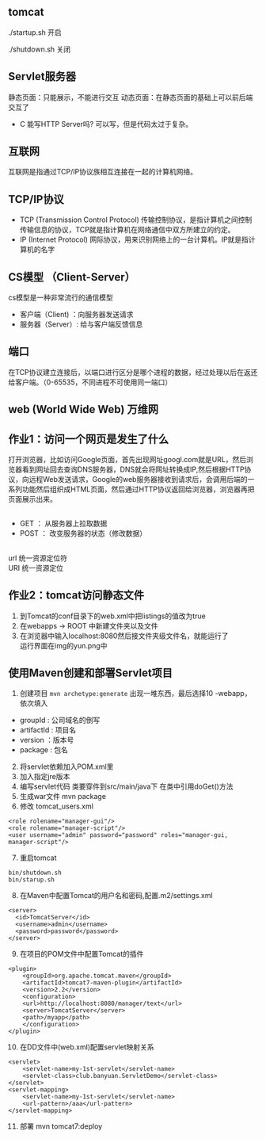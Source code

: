 ## tomcat
./startup.sh  开启

./shutdown.sh  关闭
## Servlet服务器
静态页面：只能展示，不能进行交互
动态页面：在静态页面的基础上可以前后端交互了
* C 能写HTTP Server吗?
可以写，但是代码太过于复杂。
## 互联网
互联网是指通过TCP/IP协议族相互连接在一起的计算机网络。
## TCP/IP协议
* TCP (Transmission Control Protocol) 传输控制协议，是指计算机之间控制传输信息的协议，TCP就是指计算机在网络通信中双方所建立的约定。
* IP (Internet Protocol) ⽹际协议，用来识别网络上的一台计算机。IP就是指计算机的名字
## CS模型 （Client-Server）
cs模型是一种非常流行的通信模型
* 客户端（Client) ：向服务器发送请求
* 服务器（Server）: 给与客户端反馈信息
## 端口
在TCP协议建立连接后，以端口进行区分是哪个进程的数据，经过处理以后在返还给客户端。（0-65535，不同进程不可使用同一端口）
## web (World Wide Web) 万维网

## 作业1：访问一个网页是发生了什么
打开浏览器，比如访问Google页面，首先出现网址googl.com就是URL，然后浏览器看到网址回去查询DNS服务器，DNS就会将网址转换成IP,然后根据HTTP协议，向远程Web发送请求，Google的web服务器接收到请求后，会调用后端的一系列功能然后组织成HTML页面，然后通过HTTP协议返回给浏览器，浏览器再把页面展示出来。
## 
* GET ： 从服务器上拉取数据
* POST ： 改变服务器的状态（修改数据）
##
url 统一资源定位符  
URI 统一资源定位  

## 作业2：tomcat访问静态文件
1. 到Tomcat的conf目录下的web.xml中把listings的值改为true
2. 在webapps -> ROOT 中新建文件夹以及文件
3. 在浏览器中输入localhost:8080然后接文件夹级文件名，就能运行了  
运行界面在img的yun.png中

## 使用Maven创建和部署Servlet项目
1. 创建项目
`mvn archetype:generate`
出现一堆东西，最后选择10 -webapp，依次填入
* groupId : 公司域名的倒写
* artifactId : 项目名
* version ：版本号
* package : 包名
2. 将servlet依赖加入POM.xml里
3. 加入指定jre版本
4. 编写servlet代码
类要穿件到src/main/java下
在类中引用doGet()方法
5. 生成war文件
mvn package 
6. 修改 tomcat_users.xml
```
<role rolename="manager-gui"/>
<role rolename="manager-script"/>
<user username="admin" password="password" roles="manager-gui, manager-script"/>
```
7. 重启tomcat
```
bin/shutdown.sh
bin/starup.sh
```
8. 在Maven中配置Tomcat的用户名和密码,配置.m2/settings.xml
```
<server>
  <id>TomcatServer</id>
  <username>admin</username>
  <password>password</password>
</server>
```
9. 在项目的POM文件中配置Tomcat的插件
```
<plugin>
    <groupId>org.apache.tomcat.maven</groupId>
    <artifactId>tomcat7-maven-plugin</artifactId>
    <version>2.2</version>
    <configuration>
	<url>http://localhost:8080/manager/text</url>
	<server>TomcatServer</server>
	<path>/myapp</path>
    </configuration>
</plugin>
```
10. 在DD文件中(web.xml)配置servlet映射关系
```
<servlet>
    <servlet-name>my-1st-servlet</servlet-name>
    <servlet-class>club.banyuan.ServletDemo</servlet-class>
</servlet>
<servlet-mapping>
    <servlet-name>my-1st-servlet</servlet-name>
    <url-pattern>/aaa</url-pattern>
</servlet-mapping>
```
11. 部署
mvn tomcat7:deploy
